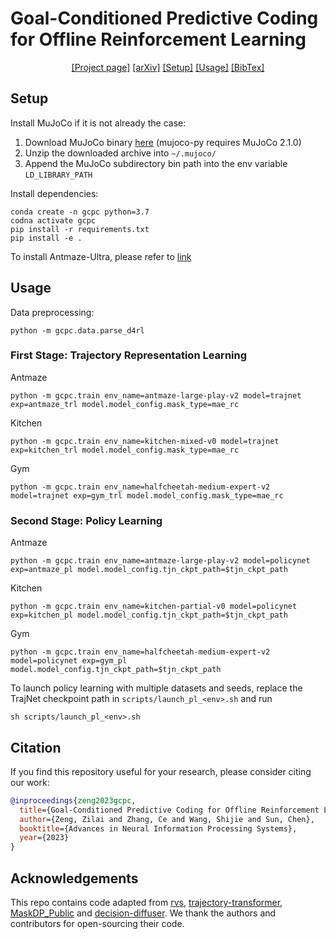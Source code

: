 # Goal-Conditioned Predictive Coding for Offline Reinforcement Learning

<div align="center">

[[Project page]](https://brown-palm.github.io/GCPC/)
[[arXiv]](https://arxiv.org/abs/2307.03406)
[[Setup]](#Setup)
[[Usage]](#Usage)
[[BibTex]](#Citation)

</div>


## Setup
Install MuJoCo if it is not already the case:
1. Download MuJoCo binary [here](https://github.com/deepmind/mujoco/releases) (mujoco-py requires MuJoCo 2.1.0)
2. Unzip the downloaded archive into `~/.mujoco/`
3. Append the MuJoCo subdirectory bin path into the env variable `LD_LIBRARY_PATH`

Install dependencies:
```
conda create -n gcpc python=3.7
codna activate gcpc
pip install -r requirements.txt
pip install -e .
```

To install Antmaze-Ultra, please refer to [link](https://github.com/ZhengyaoJiang/d4rl/)

## Usage
Data preprocessing:
```shell
python -m gcpc.data.parse_d4rl
```

### First Stage: Trajectory Representation Learning

Antmaze
```shell
python -m gcpc.train env_name=antmaze-large-play-v2 model=trajnet exp=antmaze_trl model.model_config.mask_type=mae_rc
```
Kitchen
```shell
python -m gcpc.train env_name=kitchen-mixed-v0 model=trajnet exp=kitchen_trl model.model_config.mask_type=mae_rc
```
Gym
```shell
python -m gcpc.train env_name=halfcheetah-medium-expert-v2 model=trajnet exp=gym_trl model.model_config.mask_type=mae_rc 
```

### Second Stage: Policy Learning

Antmaze
```shell
python -m gcpc.train env_name=antmaze-large-play-v2 model=policynet exp=antmaze_pl model.model_config.tjn_ckpt_path=$tjn_ckpt_path
```
Kitchen
```shell
python -m gcpc.train env_name=kitchen-partial-v0 model=policynet exp=kitchen_pl model.model_config.tjn_ckpt_path=$tjn_ckpt_path
```
Gym
```shell
python -m gcpc.train env_name=halfcheetah-medium-expert-v2 model=policynet exp=gym_pl model.model_config.tjn_ckpt_path=$tjn_ckpt_path
```

To launch policy learning with multiple datasets and seeds, replace the TrajNet checkpoint path in `scripts/launch_pl_<env>.sh` and run
```shell
sh scripts/launch_pl_<env>.sh
```

## Citation
If you find this repository useful for your research, please consider citing our work:

```bibtex
@inproceedings{zeng2023gcpc,
  title={Goal-Conditioned Predictive Coding for Offline Reinforcement Learning},
  author={Zeng, Zilai and Zhang, Ce and Wang, Shijie and Sun, Chen},
  booktitle={Advances in Neural Information Processing Systems},
  year={2023}
}
```

## Acknowledgements
This repo contains code adapted from [rvs](https://github.com/scottemmons/rvs), [trajectory-transformer](https://github.com/JannerM/trajectory-transformer), [MaskDP_Public](https://github.com/FangchenLiu/MaskDP_public) and [decision-diffuser](https://github.com/anuragajay/decision-diffuser/tree/main/code). We thank the authors and contributors for open-sourcing their code.
